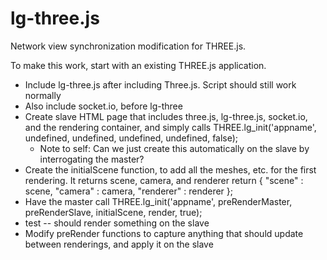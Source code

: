 lg-three.js
===========

Network view synchronization modification for THREE.js. 

To make this work, start with an existing THREE.js application.
* Include lg-three.js after including Three.js. Script should still work
  normally
* Also include socket.io, before lg-three
* Create slave HTML page that includes three.js, lg-three.js, socket.io, and
  the rendering container, and simply calls THREE.lg_init('appname', undefined,
  undefined, undefined, undefined, false);
    * Note to self: Can we just create this automatically on the slave by
      interrogating the master?
* Create the initialScene function, to add all the meshes, etc. for the first
  rendering. It returns scene, camera, and renderer
    return { "scene" : scene, "camera" : camera, "renderer" : renderer };
* Have the master call THREE.lg_init('appname', preRenderMaster, preRenderSlave, initialScene, render, true);
* test -- should render something on the slave
* Modify preRender functions to capture anything that should update between
  renderings, and apply it on the slave
